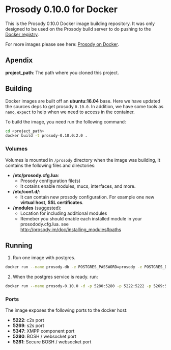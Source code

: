 # Prosody 0.10.0 for Docker

This is the Prosody 0.10.0 Docker image building repository. It was only designed to be used on the Prosody build server to do pushing to the [Docker registry](https://registry.hub.docker.com).

For more images please see here: [Prosody on Docker](https://registry.hub.docker.com/u/prosody/prosody/).

## Apendix
__project_path__: The path where you cloned this project.

## Building

Docker images are built off an __ubuntu:16.04__ base. Here we have updated the sources deps to get prosody `0.10.0`.
In addition, we have some tools as `nano`, `expect` to help when we need to access in the container.

To build the image, you need run the following command:
```bash
cd <project_path>
docker build -t prosody-0.10.0:2.0 .
```

### Volumes

Volumes is mounted in `/prosody` directory when the image was building, It contains the following files and directories:

* __/etc/prosody.cfg.lua__:
  * Prosody configuration file(s)
  * It cotains enable modules, mucs, interfaces, and more.
* __/etc/conf.d/__:
  * It can contain new prosody configuration. For example one new __virtual host__, __SSL certificates__.
* __/modules__ (suggested):
  * Location for including additional modules
  * Remeber you should enable each installed module in your prosodody.cfg.lua. see http://prosody.im/doc/installing_modules#paths

## Running

1. Run one image with postgres.
```bash
docker run --name prosody-db -e POSTGRES_PASSWORD=prosody -e POSTGRES_DB=prosody -d postgres
```
2. When the postgres service is ready. run:
```bash
docker run --name prosody-0.10.0 -d -p 5280:5280 -p 5222:5222 -p 5269:5269 --link prosody-db:prosody-db -v <project_path>/prosody:/prosody prosody-0.10.0:2.0
```

### Ports

The image exposes the following ports to the docker host:

* __5222__: c2s port
* __5269__: s2s port
* __5347__: XMPP component port
* __5280__: BOSH / websocket port
* __5281__: Secure BOSH / websocket port

